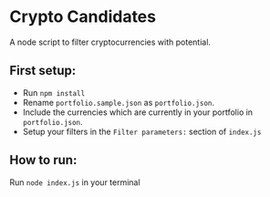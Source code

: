 # Crypto Candidates

A node script to filter cryptocurrencies with potential.

## First setup:

* Run `npm install`
* Rename `portfolio.sample.json` as `portfolio.json`.
* Include the currencies which are currently in your portfolio in `portfolio.json`.
* Setup your filters in the `Filter parameters:` section of `index.js`

## How to run:

Run `node index.js` in your terminal
